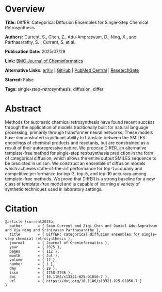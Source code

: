 # Overview
**Title:**
DiffER: Categorical Diffusion Ensembles for Single-Step Chemical Retrosynthesis

**Authors:**
Current, S., Chen, Z., Adu-Ampratwum, D., Ning, X., and Parthasarathy, S. |
Current, S. et al.

**Publication Date:**
2025/07/29

**Link:**
[BMC Journal of Cheminformatics](https://jcheminf.biomedcentral.com/articles/10.1186/s13321-025-01056-7)

**Alternative Links:**
[arXiv](https://arxiv.org/abs/2505.23721) |
[GitHub](https://github.com/sfcurre/DiffER) |
[PubMed Central](https://pmc.ncbi.nlm.nih.gov/articles/PMC12309231) |
[ResearchGate](https://www.researchgate.net/publication/394099687_DiffERdocumentclass12ptminimal_usepackageamsmath_usepackagewasysym_usepackageamsfonts_usepackageamssymb_usepackageamsbsy_usepackagemathrsfs_usepackageupgreek_setlengthoddsidemargin-69pt_begindocumentt)

**Starred:**
False

**Tags:**
single-step-retrosynthesis, diffusion, differ


# Abstract
Methods for automatic chemical retrosynthesis have found recent success through the application of models traditionally built for natural language processing, primarily through transformer neural networks.
These models have demonstrated significant ability to translate between the SMILES encodings of chemical products and reactants, but are constrained as a result of their autoregressive nature.
We propose DiffER, an alternative template-free method for single-step retrosynthesis prediction in the form of categorical diffusion, which allows the entire output SMILES sequence to be predicted in unison.
We construct an ensemble of diffusion models which achieves state-of-the-art performance for top-1 accuracy and competitive performance for top-3, top-5, and top-10 accuracy among template-free methods.
We prove that DiffER is a strong baseline for a new class of template-free model and is capable of learning a variety of synthetic techniques used in laboratory settings.


# Citation
```
@article {current2025a,
  author       = { Sean Current and Ziqi Chen and Daniel Adu-Ampratwum and Xia Ning and Srinivasan Parthasarathy },
  title        = { DiffER: categorical diffusion ensembles for single-step chemical retrosynthesis },
  journal      = { Journal of Cheminformatics },
  year         = { 2025 },
  pages        = { 112 },
  month        = { Jul },
  volume       = { 17 },
  number       = { 1 },
  day          = { 29 },
  issn         = { 1758-2946 },
  doi          = { 10.1186/s13321-025-01056-7 },
  url          = { https://doi.org/10.1186/s13321-025-01056-7 }
}
```
